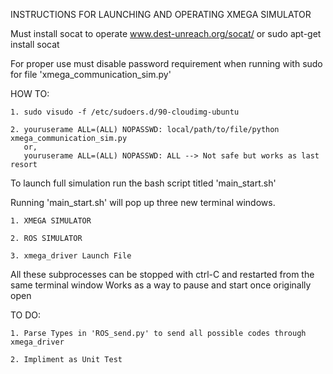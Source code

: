 INSTRUCTIONS FOR LAUNCHING AND OPERATING XMEGA SIMULATOR
 
Must install socat to operate
www.dest-unreach.org/socat/
or 
sudo apt-get install socat

For proper use must disable password requirement when running with sudo 
for file 'xmega_communication_sim.py'

HOW TO:

	1. sudo visudo -f /etc/sudoers.d/90-cloudimg-ubuntu
	
	2. youruserame ALL=(ALL) NOPASSWD: local/path/to/file/python xmega_communication_sim.py
	   or,
	   youruserame ALL=(ALL) NOPASSWD: ALL --> Not safe but works as last resort

To launch full simulation run the bash script titled 'main_start.sh'

Running 'main_start.sh' will pop up three new terminal windows. 

	1. XMEGA SIMULATOR 

	2. ROS SIMULATOR

	3. xmega_driver Launch File
	
All these subprocesses can be stopped with ctrl-C and restarted from the same terminal window
Works as a way to pause and start once originally open

TO DO:

	1. Parse Types in 'ROS_send.py' to send all possible codes through xmega_driver

	2. Impliment as Unit Test
